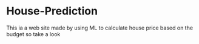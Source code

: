 # House-Prediction
This ia a web site made by using ML to calculate house price based on the budget so take a look 
